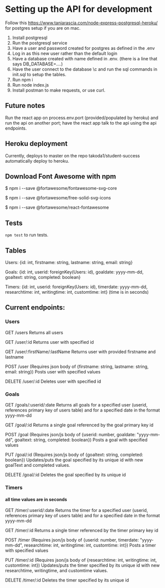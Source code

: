 # Setting up the API for development

Follow this https://www.taniarascia.com/node-express-postgresql-heroku/ for postgres setup if you are on mac.


1. Install postgresql
2. Run the postgresql service
3. Have a user and password created for postgres as defined in the .env
4. Log in as this new user rather than the default login
5. Have a database created with name defined in .env. (there is a line that says DB_DATABASE=....)
6. Have the user connect to the database \c <databasename> and run the sql commands in init.sql to setup the tables.
7. Run npm i
8. Run node index.js
9. Install postman to make requests, or use curl.

## Future notes
Run the react app on process.env.port (provided/populated by heroku) and run the api on
another port; have the react app talk to the api using the api endpoints.

## Heroku deployment

Currently, deploys to master on the repo takoda1/student-success automatically deploy to heroku.

## Download Font Awesome with npm
$ npm i --save @fortawesome/fontawesome-svg-core

$ npm i --save @fortawesome/free-solid-svg-icons

$ npm i --save @fortawesome/react-fontawesome

## Tests

`npm test` to run tests.

## Tables

Users:
{id: int, firstname: string, lastname: string, email: string}


Goals:
{id: int, userid: foreignKey(Users: id), goaldate: yyyy-mm-dd, goaltext: string, completed: boolean}


Timers:
{id: int, userid: foreignKey(Users: id), timerdate: yyyy-mm-dd, researchtime: int, writingtime: int, customtime: int}    (time is in seconds)

## Current endpoints:

### Users

GET /users   Returns all users

GET /user/:id    Returns user with specified id

GET /user/:firstName/:lastName	Returns user with provided firstname and lastname

POST /user   (Requires json body of {firstname: string, lastname: string, email: string})
Posts user with specified values

DELETE /user/:id	Deletes user with specified id

### Goals

GET /goals/:userid/:date
Returns all goals for a specified user (userid, references primary key of users table)
and for a specified date in the format yyyy-mm-dd

GET /goal/:id
Returns a single goal referenced by the goal primary key id

POST /goal    (Requires json/js body of {userid: number, goaldate: "yyyy-mm-dd", goaltext: string, completed: boolean})
Posts a goal with specified values

PUT /goal/:id  (Requires json/js body of {goaltext: string, completed: boolean})
Updates/puts the goal specified by its unique id with new goalText and completed values.

DELETE /goal/:id
Deletes the goal specified by its unique id

### Timers

#### all time values are in seconds

GET /timer/:userid/:date
Returns the timer for a specified user (userid, references primary key of users table)
and for a specified date in the format yyyy-mm-dd

GET /timer/:id
Returns a single timer referenced by the timer primary key id

POST /timer    (Requires json/js body of {userid: number, timerdate: "yyyy-mm-dd", researchtime: int, writingtime: int, customtime: int})
Posts a timer with specified values

PUT /timer/:id  (Requires json/js body of {researchtime: int, writingtime: int, customtime: int})
Updates/puts the timer specified by its unique id with new researchtime, writingtime, and customtime values.

DELETE /timer/:id
Deletes the timer specified by its unique id
